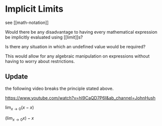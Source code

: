 # Implicit Limits

see [[math-notation]]

Would there be any disadvantage to having every mathematical expression be implicitly evaluated using [[limit]]s?

Is there any situation in which an undefined value would be required?

This would allow for any algebraic manipulation on expressions without having to worry about restrictions.

## Update

the following video breaks the principle stated above.

<https://www.youtube.com/watch?v=hI9CaQD7P6I&ab_channel=JohnHush>

$\lim_{x \to 0} (x - x)$

$(\lim_{x \to 0} x) - x$
